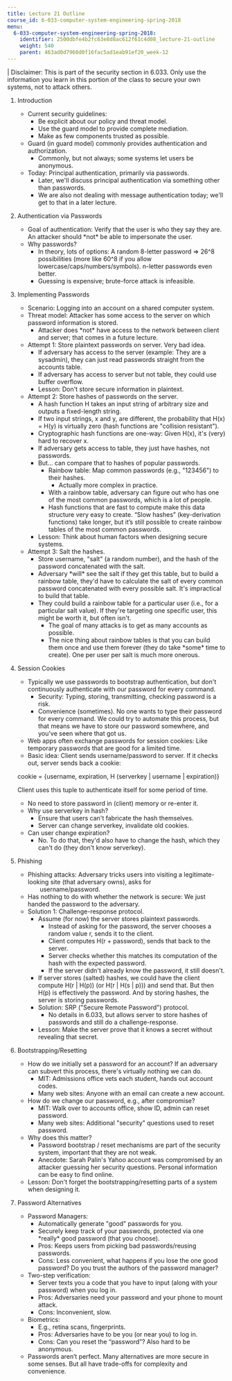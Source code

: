 ```yaml
---
title: Lecture 21 Outline
course_id: 6-033-computer-system-engineering-spring-2018
menu:
  6-033-computer-system-engineering-spring-2018:
    identifier: 2500dbfe4b2fc63e8d8ac612f61c4d08_lecture-21-outline
    weight: 540
    parent: 463ad0d7960d0f16fac5ad1eab91ef20_week-12
---
```

| Disclaimer: This is part of the security section in 6.033. Only use the information you learn in this portion of the class to secure your own systems, not to attack others. 

1.  Introduction
    *   Current security guidelines:
        *   Be explicit about our policy and threat model.
        *   Use the guard model to provide complete mediation.
        *   Make as few components trusted as possible.
    *   Guard (in guard model) commonly provides authentication and authorization.
        *   Commonly, but not always; some systems let users be anonymous.
    *   Today: Principal authentication, primarily via passwords.
        *   Later, we'll discuss principal authentication via something other than passwords.
        *   We are also not dealing with message authentication today; we'll get to that in a later lecture.
2.  Authentication via Passwords
    *   Goal of authentication: Verify that the user is who they say they are. An attacker should \*not\* be able to impersonate the user.
    *   Why passwords?
        *   In theory, lots of options: A random 8-letter password => 26^8 possibilities (more like 60^8 if you allow lowercase/caps/numbers/symbols). n-letter passwords even better.
        *   Guessing is expensive; brute-force attack is infeasible.
3.  Implementing Passwords
    *   Scenario: Logging into an account on a shared computer system.
    *   Threat model: Attacker has some access to the server on which password information is stored.
        *   Attacker does \*not\* have access to the network between client and server; that comes in a future lecture.
    *   Attempt 1: Store plaintext passwords on server. Very bad idea.
        *   If adversary has access to the server (example: They are a sysadmin), they can just read passwords straight from the accounts table.
        *   If adversary has access to server but not table, they could use buffer overflow.
        *   Lesson: Don't store secure information in plaintext.
    *   Attempt 2: Store hashes of passwords on the server.
        *   A hash function H takes an input string of arbitrary size and outputs a fixed-length string.
        *   If two input strings, x and y, are different, the probability that H(x) = H(y) is virtually zero (hash functions are "collision resistant").
        *   Cryptographic hash functions are one-way: Given H(x), it's (very) hard to recover x.
        *   If adversary gets access to table, they just have hashes, not passwords.
        *   But... can compare that to hashes of popular passwords.
            *   Rainbow table: Map common passwords (e.g., "123456") to their hashes.
                *   Actually more complex in practice.
            *   With a rainbow table, adversary can figure out who has one of the most common passwords, which is a lot of people.
            *   Hash functions that are fast to compute make this data structure very easy to create. “Slow hashes” (key-derivation functions) take longer, but it’s still possible to create rainbow tables of the most common passwords.
        *   Lesson: Think about human factors when designing secure systems.
    *   Attempt 3: Salt the hashes.
        *   Store username, "salt" (a random number), and the hash of the password concatenated with the salt.
        *   Adversary \*will\* see the salt if they get this table, but to build a rainbow table, they'd have to calculate the salt of every common password concatenated with every possible salt. It's impractical to build that table.
        *   They could build a rainbow table for a particular user (i.e., for a particular salt value). If they're targeting one specific user, this might be worth it, but often isn't.
            *   The goal of many attacks is to get as many accounts as possible.
            *   The nice thing about rainbow tables is that you can build them once and use them forever (they do take \*some\* time to create). One per user per salt is much more onerous.
4.  Session Cookies
    *   Typically we use passwords to bootstrap authentication, but don't continuously authenticate with our password for every command.
        *   Security: Typing, storing, transmitting, checking password is a risk.
        *   Convenience (sometimes). No one wants to type their password for every command. We could try to automate this process, but that means we have to store our password somewhere, and you've seen where that got us.
    *   Web apps often exchange passwords for session cookies: Like temporary passwords that are good for a limited time.
    *   Basic idea: Client sends username/password to server. If it checks out, server sends back a cookie:
    
    cookie = {username, expiration, H (serverkey | username | expiration)}
    
    Client uses this tuple to authenticate itself for some period of time.
    
    *   No need to store password in (client) memory or re-enter it.
    *   Why use serverkey in hash?
        *   Ensure that users can't fabricate the hash themselves.
        *   Server can change serverkey, invalidate old cookies.
    *   Can user change expiration?
        *   No. To do that, they'd also have to change the hash, which they can't do (they don't know serverkey).
5.  Phishing
    *   Phishing attacks: Adversary tricks users into visiting a legitimate-looking site (that adversary owns), asks for  
               username/password.
    *   Has nothing to do with whether the network is secure: We just handed the password to the adversary.
    *   Solution 1: Challenge-response protocol.
        *   Assume (for now) the server stores plaintext passwords.
            *   Instead of asking for the password, the server chooses a random value r, sends it to the client.
            *   Client computes H(r + password), sends that back to the server.
            *   Server checks whether this matches its computation of the hash with the expected password.
            *   If the server didn't already know the password, it still doesn't.
        *   If server stores (salted) hashes, we could have the client compute H(r | H(p)) (or H(r | H(s | p))) and send that. But then H(p) is effectively the password. And by storing hashes, the server is storing passwords.
        *   Solution: SRP ("Secure Remote Password") protocol.
            *   No details in 6.033, but allows server to store hashes of passwords and still do a challenge-response.
        *   Lesson: Make the server prove that it knows a secret without revealing that secret.
6.  Bootstrapping/Resetting
    *   How do we initially set a password for an account? If an adversary can subvert this process, there's virtually nothing we can do.
        *   MIT: Admissions office vets each student, hands out account codes.
        *   Many web sites: Anyone with an email can create a new account.
    *   How do we change our password, e.g., after compromise?
        *   MIT: Walk over to accounts office, show ID, admin can reset password.
        *   Many web sites: Additional "security" questions used to reset password.
    *   Why does this matter?
        *   Password bootstrap / reset mechanisms are part of the security system, important that they are not weak.
        *   Anecdote: Sarah Palin's Yahoo account was compromised by an attacker guessing her security questions. Personal information can be easy to find online.
    *   Lesson: Don't forget the bootstrapping/resetting parts of a system when designing it.
7.  Password Alternatives
    *   Password Managers:
        *   Automatically generate "good" passwords for you.
        *   Securely keep track of your passwords, protected via one \*really\* good password (that you choose).
        *   Pros: Keeps users from picking bad passwords/reusing passwords.
        *   Cons: Less convenient, what happens if you lose the one good password? Do you trust the authors of the password manager?
    *   Two-step verification:
        *   Server texts you a code that you have to input (along with your password) when you log in.
        *   Pros: Adversaries need your password and your phone to mount attack.
        *   Cons: Inconvenient, slow.
    *   Biometrics:
        *   E.g., retina scans, fingerprints.
        *   Pros: Adversaries have to be you (or near you) to log in.
        *   Cons: Can you reset the “password”? Also hard to be anonymous.
    *   Passwords aren’t perfect. Many alternatives are more secure in some senses. But all have trade-offs for complexity and convenience.